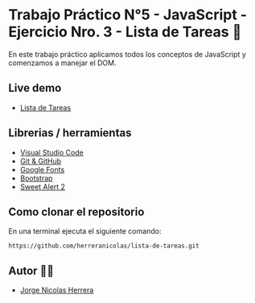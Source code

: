 # Trabajo Práctico N°5 - JavaScript - Ejercicio Nro. 3 - Lista de Tareas 🚀

En este trabajo práctico aplicamos todos los conceptos de JavaScript y comenzamos a manejar el DOM.

## Live demo

- [Lista de Tareas](https://herreranicolas.github.io/lista-de-tareas/)

## Librerias / herramientas 

- [Visual Studio Code](https://code.visualstudio.com/)
- [Git & GitHub](https://github.com/) 
- [Google Fonts](https://fonts.google.com/)
- [Bootstrap](https://getbootstrap.com/)
- [Sweet Alert 2](https://sweetalert2.github.io/)

##  Como clonar el repositorio
En una terminal ejecuta el siguiente comando: 

```
https://github.com/herreranicolas/lista-de-tareas.git
```

## Autor 👨‍💻

- [Jorge Nicolas Herrera](https://www.linkedin.com/in/nicolasherrera95/) 